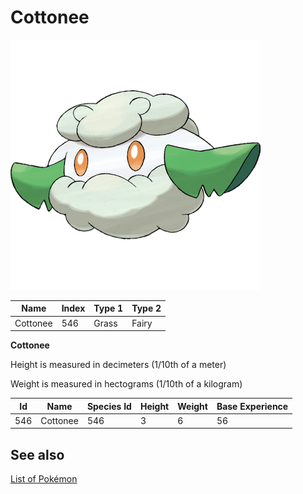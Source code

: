 # Cottonee


![Cottonee](images/546.png)

| **Name** | **Index** | **Type 1** | **Type 2** |
|----|----|----|----|
| Cottonee | 546 | Grass | Fairy  |

**Cottonee** 


Height is measured in decimeters (1/10th of a meter)

Weight is measured in hectograms (1/10th of a kilogram)

| **Id** | **Name** | **Species Id** | **Height** | **Weight** | **Base Experience** |
|--------|----------|----------------|------------|------------|---------------------|
| 546 | Cottonee | 546 | 3 | 6 | 56 |


## See also

[List of Pokémon](../pokemon.md)
